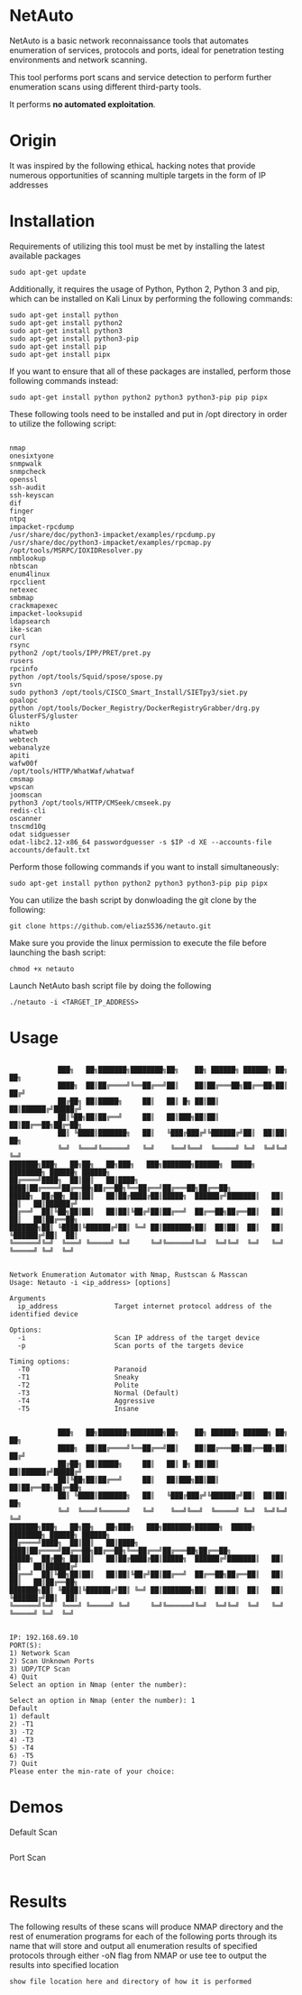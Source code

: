 # NetAuto

NetAuto is a basic network reconnaissance tools that automates enumeration of services, protocols and ports, ideal for penetration testing environments and network scanning.

This tool performs port scans and service detection to perform further enumeration scans using different third-party tools.

It performs **no automated exploitation**.

# Origin
It was inspired by the following ethicaL hacking notes that provide numerous opportunities of scanning multiple targets in the form of IP addresses

# Installation
Requirements of utilizing this tool must be met by installing the latest available packages
```
sudo apt-get update
```

Additionally, it requires the usage of Python, Python 2, Python 3 and pip, which can be installed on Kali Linux by performing the following commands:
```
sudo apt-get install python
sudo apt-get install python2
sudo apt-get install python3
sudo apt-get install python3-pip
sudo apt-get install pip
sudo apt-get install pipx
```

If you want to ensure that all of these packages are installed, perform those following commands instead:
```
sudo apt-get install python python2 python3 python3-pip pip pipx
```

These following tools need to be installed and put in /opt directory in order to utilize the following script:
```

nmap
onesixtyone
snmpwalk
snmpcheck
openssl
ssh-audit
ssh-keyscan
dif
finger
ntpq
impacket-rpcdump
/usr/share/doc/python3-impacket/examples/rpcdump.py
/usr/share/doc/python3-impacket/examples/rpcmap.py
/opt/tools/MSRPC/IOXIDResolver.py
nmblookup
nbtscan
enum4linux
rpcclient
netexec
smbmap
crackmapexec
impacket-looksupid
ldapsearch
ike-scan
curl
rsync
python2 /opt/tools/IPP/PRET/pret.py
rusers
rpcinfo
python /opt/tools/Squid/spose/spose.py
svn
sudo python3 /opt/tools/CISCO_Smart_Install/SIETpy3/siet.py
opalopc
python /opt/tools/Docker_Registry/DockerRegistryGrabber/drg.py
GlusterFS/gluster
nikto
whatweb
webtech
webanalyze
apiti
wafw00f
/opt/tools/HTTP/WhatWaf/whatwaf
cmsmap
wpscan
joomscan
python3 /opt/tools/HTTP/CMSeek/cmseek.py
redis-cli
oscanner
tnscmd10g
odat sidguesser
odat-libc2.12-x86_64 passwordguesser -s $IP -d XE --accounts-file accounts/default.txt 
```

Perform those following commands if you want to install simultaneously:
```
sudo apt-get install python python2 python3 python3-pip pip pipx
```

You can utilize the bash script by donwloading the git clone by the following:
```
git clone https://github.com/eliaz5536/netauto.git
```

Make sure you provide the linux permission to execute the file before launching the bash script:
```
chmod +x netauto
```

Launch NetAuto bash script file by doing the following
```shell
./netauto -i <TARGET_IP_ADDRESS>
```


# Usage 
```

            ███╗   ██╗███████╗████████╗██╗    ██╗ ██████╗ ██████╗ ██╗  ██╗              
            ████╗  ██║██╔════╝╚══██╔══╝██║    ██║██╔═══██╗██╔══██╗██║ ██╔╝              
            ██╔██╗ ██║█████╗     ██║   ██║ █╗ ██║██║   ██║██████╔╝█████╔╝               
            ██║╚██╗██║██╔══╝     ██║   ██║███╗██║██║   ██║██╔══██╗██╔═██╗               
            ██║ ╚████║███████╗   ██║   ╚███╔███╔╝╚██████╔╝██║  ██║██║  ██╗              
            ╚═╝  ╚═══╝╚══════╝   ╚═╝    ╚══╝╚══╝  ╚═════╝ ╚═╝  ╚═╝╚═╝  ╚═╝              
███████╗███╗   ██╗██╗   ██╗███╗   ███╗███████╗██████╗  █████╗ ████████╗ ██████╗ ██████╗ 
██╔════╝████╗  ██║██║   ██║████╗ ████║██╔════╝██╔══██╗██╔══██╗╚══██╔══╝██╔═══██╗██╔══██╗
█████╗  ██╔██╗ ██║██║   ██║██╔████╔██║█████╗  ██████╔╝███████║   ██║   ██║   ██║██████╔╝
██╔══╝  ██║╚██╗██║██║   ██║██║╚██╔╝██║██╔══╝  ██╔══██╗██╔══██║   ██║   ██║   ██║██╔══██╗
███████╗██║ ╚████║╚██████╔╝██║ ╚═╝ ██║███████╗██║  ██║██║  ██║   ██║   ╚██████╔╝██║  ██║
╚══════╝╚═╝  ╚═══╝ ╚═════╝ ╚═╝     ╚═╝╚══════╝╚═╝  ╚═╝╚═╝  ╚═╝   ╚═╝    ╚═════╝ ╚═╝  ╚═╝


Network Enumeration Automator with Nmap, Rustscan & Masscan
Usage: Netauto -i <ip_address> [options]
 
Arguments
  ip_address              Target internet protocol address of the identified device
 
Options:
  -i                      Scan IP address of the target device
  -p                      Scan ports of the targets device
 
Timing options:
  -T0                     Paranoid
  -T1                     Sneaky
  -T2                     Polite
  -T3                     Normal (Default)
  -T4                     Aggressive
  -T5                     Insane

```

```

            ███╗   ██╗███████╗████████╗██╗    ██╗ ██████╗ ██████╗ ██╗  ██╗              
            ████╗  ██║██╔════╝╚══██╔══╝██║    ██║██╔═══██╗██╔══██╗██║ ██╔╝              
            ██╔██╗ ██║█████╗     ██║   ██║ █╗ ██║██║   ██║██████╔╝█████╔╝               
            ██║╚██╗██║██╔══╝     ██║   ██║███╗██║██║   ██║██╔══██╗██╔═██╗               
            ██║ ╚████║███████╗   ██║   ╚███╔███╔╝╚██████╔╝██║  ██║██║  ██╗              
            ╚═╝  ╚═══╝╚══════╝   ╚═╝    ╚══╝╚══╝  ╚═════╝ ╚═╝  ╚═╝╚═╝  ╚═╝              
███████╗███╗   ██╗██╗   ██╗███╗   ███╗███████╗██████╗  █████╗ ████████╗ ██████╗ ██████╗ 
██╔════╝████╗  ██║██║   ██║████╗ ████║██╔════╝██╔══██╗██╔══██╗╚══██╔══╝██╔═══██╗██╔══██╗
█████╗  ██╔██╗ ██║██║   ██║██╔████╔██║█████╗  ██████╔╝███████║   ██║   ██║   ██║██████╔╝
██╔══╝  ██║╚██╗██║██║   ██║██║╚██╔╝██║██╔══╝  ██╔══██╗██╔══██║   ██║   ██║   ██║██╔══██╗
███████╗██║ ╚████║╚██████╔╝██║ ╚═╝ ██║███████╗██║  ██║██║  ██║   ██║   ╚██████╔╝██║  ██║
╚══════╝╚═╝  ╚═══╝ ╚═════╝ ╚═╝     ╚═╝╚══════╝╚═╝  ╚═╝╚═╝  ╚═╝   ╚═╝    ╚═════╝ ╚═╝  ╚═╝


IP: 192.168.69.10
PORT(S): 
1) Network Scan
2) Scan Unknown Ports
3) UDP/TCP Scan
4) Quit
Select an option in Nmap (enter the number): 

```

```
Select an option in Nmap (enter the number): 1
Default 
1) default
2) -T1
3) -T2
4) -T3
5) -T4
6) -T5
7) Quit
Please enter the min-rate of your choice: 

```



# Demos
Default Scan
```

```

Port Scan
```

```


# Results
The following results of these scans will produce NMAP directory and the rest of enumeration programs for each of the following ports through its name that will store and output all enumeration results of specified protocols through either -oN flag from NMAP or use tee to output the results into specified location 
```
show file location here and directory of how it is performed
```

